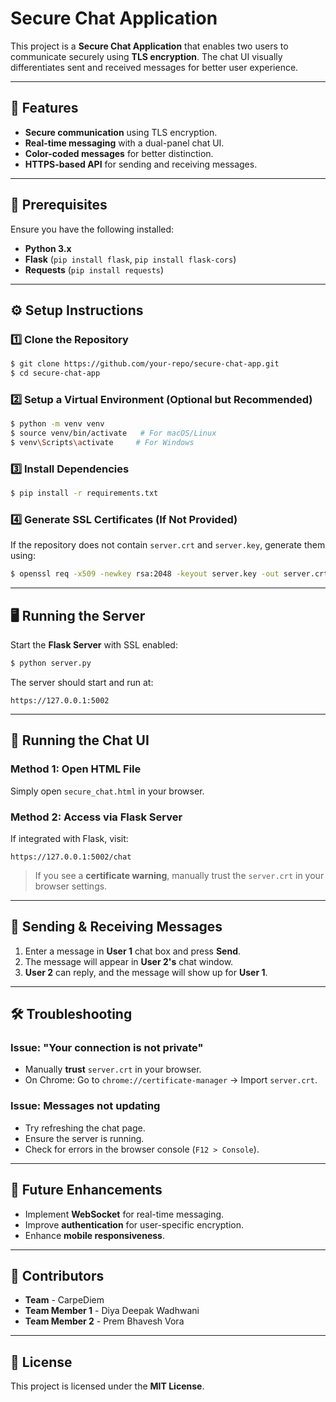 # Secure Chat Application

This project is a **Secure Chat Application** that enables two users to communicate securely using **TLS encryption**. The chat UI visually differentiates sent and received messages for better user experience.

---

## 🚀 Features

- **Secure communication** using TLS encryption.
- **Real-time messaging** with a dual-panel chat UI.
- **Color-coded messages** for better distinction.
- **HTTPS-based API** for sending and receiving messages.

---

## 📜 Prerequisites

Ensure you have the following installed:

- **Python 3.x**
- **Flask** (`pip install flask`, `pip install flask-cors`)
- **Requests** (`pip install requests`)

---

## ⚙️ Setup Instructions

### 1️⃣ Clone the Repository

```sh
$ git clone https://github.com/your-repo/secure-chat-app.git
$ cd secure-chat-app
```

### 2️⃣ Setup a Virtual Environment (Optional but Recommended)

```sh
$ python -m venv venv
$ source venv/bin/activate   # For macOS/Linux
$ venv\Scripts\activate     # For Windows
```

### 3️⃣ Install Dependencies

```sh
$ pip install -r requirements.txt
```

### 4️⃣ Generate SSL Certificates (If Not Provided)

If the repository does not contain `server.crt` and `server.key`, generate them using:

```sh
$ openssl req -x509 -newkey rsa:2048 -keyout server.key -out server.crt -days 365 -nodes
```

---

## 🖥️ Running the Server

Start the **Flask Server** with SSL enabled:

```sh
$ python server.py
```

The server should start and run at:

```
https://127.0.0.1:5002
```

---

## 💬 Running the Chat UI

### Method 1: Open HTML File

Simply open `secure_chat.html` in your browser.

### Method 2: Access via Flask Server

If integrated with Flask, visit:

```
https://127.0.0.1:5002/chat
```

> If you see a **certificate warning**, manually trust the `server.crt` in your browser settings.

---

## 📡 Sending & Receiving Messages

1. Enter a message in **User 1** chat box and press **Send**.
2. The message will appear in **User 2's** chat window.
3. **User 2** can reply, and the message will show up for **User 1**.

---

## 🛠️ Troubleshooting

### Issue: "Your connection is not private"

- Manually **trust** `server.crt` in your browser.
- On Chrome: Go to `chrome://certificate-manager` → Import `server.crt`.

### Issue: Messages not updating

- Try refreshing the chat page.
- Ensure the server is running.
- Check for errors in the browser console (`F12 > Console`).

---

## 📝 Future Enhancements

- Implement **WebSocket** for real-time messaging.
- Improve **authentication** for user-specific encryption.
- Enhance **mobile responsiveness**.

---

## 📌 Contributors

- **Team** - CarpeDiem
- **Team Member 1** - Diya Deepak Wadhwani
- **Team Member 2** - Prem Bhavesh Vora

---

## 📜 License

This project is licensed under the **MIT License**.

